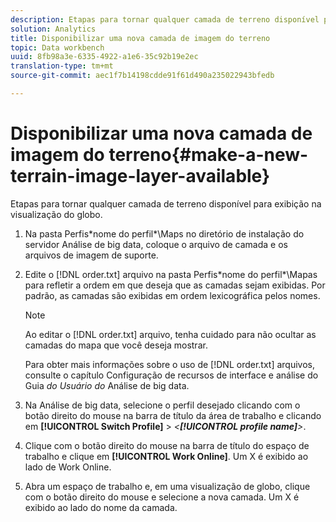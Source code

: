 ```yaml
---
description: Etapas para tornar qualquer camada de terreno disponível para exibição na visualização do globo.
solution: Analytics
title: Disponibilizar uma nova camada de imagem do terreno
topic: Data workbench
uuid: 8fb98a3e-6335-4922-a1e6-35c92b19e2ec
translation-type: tm+mt
source-git-commit: aec1f7b14198cdde91f61d490a235022943bfedb

---
```



# Disponibilizar uma nova camada de imagem do terreno{#make-a-new-terrain-image-layer-available}

Etapas para tornar qualquer camada de terreno disponível para exibição na visualização do globo.

1. Na pasta Perfis\*nome do perfil*\Maps no diretório de instalação do servidor Análise de big data, coloque o arquivo de camada e os arquivos de imagem de suporte.
1. Edite o [!DNL order.txt] arquivo na pasta Perfis\*nome do perfil*\Mapas para refletir a ordem em que deseja que as camadas sejam exibidas. Por padrão, as camadas são exibidas em ordem lexicográfica pelos nomes.

   >[!NOTE]
   >
   >Ao editar o [!DNL order.txt] arquivo, tenha cuidado para não ocultar as camadas do mapa que você deseja mostrar.

   Para obter mais informações sobre o uso de [!DNL order.txt] arquivos, consulte o capítulo Configuração de recursos de interface e análise do Guia *do Usuário do* Análise de big data.

1. Na Análise de big data, selecione o perfil desejado clicando com o botão direito do mouse na barra de título da área de trabalho e clicando em **[!UICONTROL Switch Profile]** > *&lt;**[!UICONTROL profile name]**>*.
1. Clique com o botão direito do mouse na barra de título do espaço de trabalho e clique em **[!UICONTROL Work Online]**. Um X é exibido ao lado de Work Online.
1. Abra um espaço de trabalho e, em uma visualização de globo, clique com o botão direito do mouse e selecione a nova camada. Um X é exibido ao lado do nome da camada.
